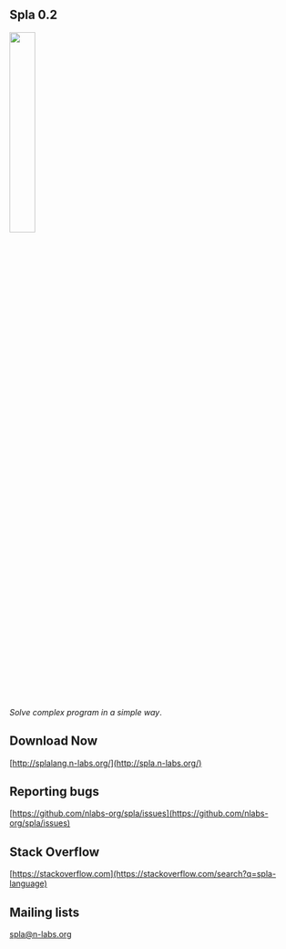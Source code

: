 Spla 0.2
---
<img src="logo.png" width="30%" height="30%" />

*Solve complex program in a simple way*.



Download Now
---

[http://splalang.n-labs.org/](http://spla.n-labs.org/)



Reporting bugs
---

[https://github.com/nlabs-org/spla/issues](https://github.com/nlabs-org/spla/issues)



Stack Overflow
---

[https://stackoverflow.com](https://stackoverflow.com/search?q=spla-language)


Mailing lists
---

[spla@n-labs.org](spla@n-labs.org)



